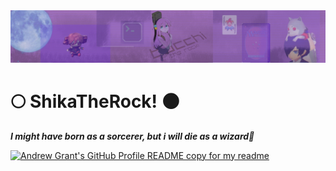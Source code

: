 
<!--
**ShikaTheRock/ShikaTheRock** is a ✨ _special_ ✨ repository because its `README.md` (this file) appears on your GitHub profile.

Here are some ideas to get you started:

- 🔭 I’m currently working on ...
- 🌱 I’m currently learning ...
- 👯 I’m looking to collaborate on ...
- 🤔 I’m looking for help with ...
- 💬 Ask me about ...
- 📫 How to reach me: ...
- 😄 Pronouns: ...
- ⚡ Fun fact: ...
-->

<img alt="BTR banner" src="banner.jpg"/>

# 🌕 ShikaTheRock! 🌑

_**I might have born as a sorcerer, but i will die as a wizard🔮**_

<a href="https://github.com/ShikaTheRock/ShikaTheRock/tree/main">
  <picture>
    <img alt="Andrew Grant's GitHub Profile README copy for my readme" src="terminal.svg">
  </picture>
</a>

